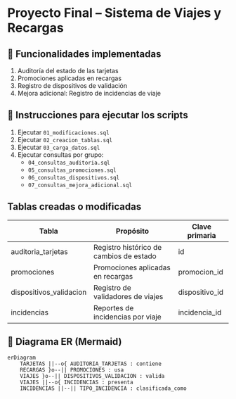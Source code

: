 # Proyecto Final – Sistema de Viajes y Recargas

## 📌 Funcionalidades implementadas

1. Auditoría del estado de las tarjetas
2. Promociones aplicadas en recargas
3. Registro de dispositivos de validación
4. Mejora adicional: Registro de incidencias de viaje

## 📂 Instrucciones para ejecutar los scripts

1. Ejecutar `01_modificaciones.sql`
2. Ejecutar `02_creacion_tablas.sql`
3. Ejecutar `03_carga_datos.sql`
4. Ejecutar consultas por grupo:
   - `04_consultas_auditoria.sql`
   - `05_consultas_promociones.sql`
   - `06_consultas_dispositivos.sql`
   - `07_consultas_mejora_adicional.sql`

## Tablas creadas o modificadas

| Tabla                | Propósito                                   | Clave primaria     |
|----------------------|---------------------------------------------|--------------------|
| auditoria_tarjetas   | Registro histórico de cambios de estado     | id                 |
| promociones          | Promociones aplicadas en recargas           | promocion_id       |
| dispositivos_validacion | Registro de validadores de viajes        | dispositivo_id     |
| incidencias          | Reportes de incidencias por viaje           | incidencia_id      |


## 📐 Diagrama ER (Mermaid)

```mermaid
erDiagram
    TARJETAS ||--o{ AUDITORIA_TARJETAS : contiene
    RECARGAS }o--|| PROMOCIONES : usa
    VIAJES }o--|| DISPOSITIVOS_VALIDACION : valida
    VIAJES ||--o{ INCIDENCIAS : presenta
    INCIDENCIAS ||--|| TIPO_INCIDENCIA : clasificada_como


